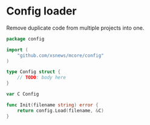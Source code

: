Config loader
================
Remove duplicate code from multiple projects into one.

```go
package config

import (
	"github.com/xsnews/mcore/config"
)

type Config struct {
	// TODO: body here
}

var C Config

func Init(filename string) error {
	return config.Load(filename, &C)
}
```
